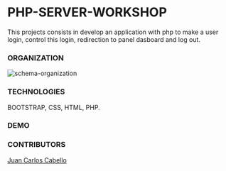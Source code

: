 # PHP-SERVER-WORKSHOP
This projects consists in develop an application with php to make a user login, control this login, redirection to panel dasboard and log out.

### ORGANIZATION 
<img src="./assets/SCHEMA.png" alt="schema-organization">

### TECHNOLOGIES
BOOTSTRAP, CSS, HTML, PHP.

### DEMO


### CONTRIBUTORS
<a href="https://github.com/JcarlosCabello1991">Juan Carlos Cabello</a>